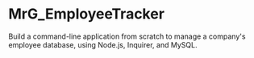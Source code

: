 # MrG_EmployeeTracker
Build a command-line application from scratch to manage a company's employee database, using Node.js, Inquirer, and MySQL.
